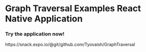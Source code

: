 <h1> Graph Traversal Examples React Native Application </h1>
<h3> Try the application now! </h3>
<p1>https://snack.expo.io/@git/github.com/Tyovaish/GraphTraversal</p1>
